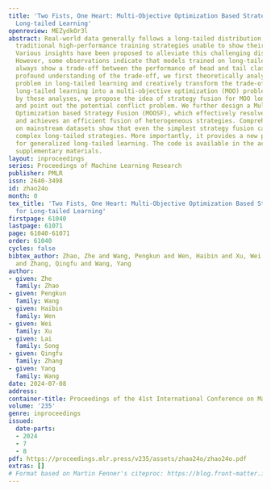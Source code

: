 ```yaml
---
title: 'Two Fists, One Heart: Multi-Objective Optimization Based Strategy Fusion for
  Long-tailed Learning'
openreview: MEZydkOr3l
abstract: Real-world data generally follows a long-tailed distribution, which makes
  traditional high-performance training strategies unable to show their usual effects.
  Various insights have been proposed to alleviate this challenging distribution.
  However, some observations indicate that models trained on long-tailed distributions
  always show a trade-off between the performance of head and tail classes. For a
  profound understanding of the trade-off, we first theoretically analyze the trade-off
  problem in long-tailed learning and creatively transform the trade-off problem in
  long-tailed learning into a multi-objective optimization (MOO) problem. Motivated
  by these analyses, we propose the idea of strategy fusion for MOO long-tailed learning
  and point out the potential conflict problem. We further design a Multi-Objective
  Optimization based Strategy Fusion (MOOSF), which effectively resolves conflicts,
  and achieves an efficient fusion of heterogeneous strategies. Comprehensive experiments
  on mainstream datasets show that even the simplest strategy fusion can outperform
  complex long-tailed strategies. More importantly, it provides a new perspective
  for generalized long-tailed learning. The code is available in the accompanying
  supplementary materials.
layout: inproceedings
series: Proceedings of Machine Learning Research
publisher: PMLR
issn: 2640-3498
id: zhao24o
month: 0
tex_title: 'Two Fists, One Heart: Multi-Objective Optimization Based Strategy Fusion
  for Long-tailed Learning'
firstpage: 61040
lastpage: 61071
page: 61040-61071
order: 61040
cycles: false
bibtex_author: Zhao, Zhe and Wang, Pengkun and Wen, Haibin and Xu, Wei and Song, Lai
  and Zhang, Qingfu and Wang, Yang
author:
- given: Zhe
  family: Zhao
- given: Pengkun
  family: Wang
- given: Haibin
  family: Wen
- given: Wei
  family: Xu
- given: Lai
  family: Song
- given: Qingfu
  family: Zhang
- given: Yang
  family: Wang
date: 2024-07-08
address:
container-title: Proceedings of the 41st International Conference on Machine Learning
volume: '235'
genre: inproceedings
issued:
  date-parts:
  - 2024
  - 7
  - 8
pdf: https://proceedings.mlr.press/v235/assets/zhao24o/zhao24o.pdf
extras: []
# Format based on Martin Fenner's citeproc: https://blog.front-matter.io/posts/citeproc-yaml-for-bibliographies/
---
```

